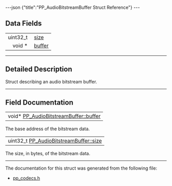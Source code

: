 ---json {"title":"PP\_AudioBitstreamBuffer Struct Reference"} ---

Data Fields
-----------

<table><tbody><tr class="odd"><td style="text-align: right;">uint32_t </td><td><a href="/docs/native-client/pepper_beta/c/struct_p_p___audio_bitstream_buffer#ab76b8c0357d850c84ff417aa1282f3da" class="el">size</a></td></tr><tr class="even"><td style="text-align: right;">void * </td><td><a href="/docs/native-client/pepper_beta/c/struct_p_p___audio_bitstream_buffer#a888a0bc135ab6e5e434927309eb5fe9a" class="el">buffer</a></td></tr></tbody></table>

------------------------------------------------------------------------

<span id="details" class="anchor" style="margin: 0;"></span>

Detailed Description
--------------------

Struct describing an audio bitstream buffer.

------------------------------------------------------------------------

Field Documentation
-------------------

<span id="a888a0bc135ab6e5e434927309eb5fe9a" class="anchor" style="margin: 0;"></span>

<table><tbody><tr class="odd"><td>void* <a href="/docs/native-client/pepper_beta/c/struct_p_p___audio_bitstream_buffer#a888a0bc135ab6e5e434927309eb5fe9a" class="el">PP_AudioBitstreamBuffer::buffer</a></td></tr></tbody></table>

The base address of the bitstream data.

<span id="ab76b8c0357d850c84ff417aa1282f3da" class="anchor" style="margin: 0;"></span>

<table><tbody><tr class="odd"><td>uint32_t <a href="/docs/native-client/pepper_beta/c/struct_p_p___audio_bitstream_buffer#ab76b8c0357d850c84ff417aa1282f3da" class="el">PP_AudioBitstreamBuffer::size</a></td></tr></tbody></table>

The size, in bytes, of the bitstream data.

------------------------------------------------------------------------

The documentation for this struct was generated from the following file:

-   <a href="/docs/native-client/pepper_beta/c/pp__codecs_8h/" class="el">pp_codecs.h</a>
